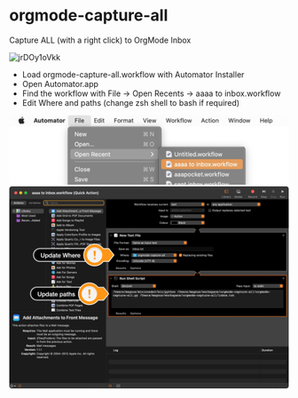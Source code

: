 # orgmode-capture-all
Capture ALL (with a right click) to OrgMode Inbox

![jrDOy1oVkk](https://github.com/mmagnus/orgmode-capture-all/assets/118740/5c52f751-7fb3-4720-a765-0952544f7c3f)

- Load orgmode-capture-all.workflow with Automator Installer
- Open Automator.app
- Find the workflow with File -> Open Recents -> aaaa to inbox.workflow
- Edit Where and paths (change zsh shell to bash if required)

![](f1.jpg)
![](f2.png)

